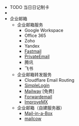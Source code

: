 - TODO  当日日记制卡
-
- 企业邮箱
	- 企业邮箱服务
		- Google Workspace
		- Office 365
		- Zoho
		- Yandex
		- [Fastmail](https://www.fastmail.com/)
		- [PrivateEmail](https://privateemail.com/)
		- 腾讯
		- 飞书
	- 企业邮箱转发服务
		- Cloudflare Email Routing
		- [SimpleLogin](https://simplelogin.io/)
		- [Mailway](https://mailway.app/) [免费]
		- [Forwardemail](https://forwardemail.net/en)
		- [ImproveMX](https://improvmx.com/pricing/)
	- 企业邮箱（自建服务器）
		- [Mail-in-a-Box](https://mailinabox.email/)
		- [mailcow](https://mailcow.email/)
